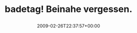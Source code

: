 ---
retweeted: false
source: <a href="http://twitter.com" rel="nofollow">Twitter Web Client</a>
entities:
  hashtags:
  - text: badetag
    indices:
    - '0'
    - '8'
  symbols: []
  user_mentions: []
  urls: []
display_text_range:
- '0'
- '28'
favorite_count: '0'
id_str: '1255676012'
truncated: false
retweet_count: '0'
id: '1255676012'
created_at: Thu Feb 26 22:37:57 +0000 2009
favorited: false
full_text: "#badetag! Beinahe vergessen."
lang: de
tags:
- badetag
- pesos/twitter
date: '2009-02-26T22:37:57+00:00'
src: https://twitter.com/bascht/status/1255676012
original_url: https://twitter.com/bascht/status/1255676012
type: twitter_tweet
text: "#badetag! Beinahe vergessen."
title: 'badetag! Beinahe vergessen.

  '

---